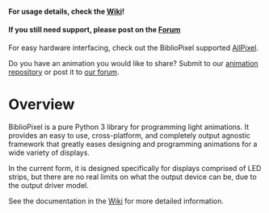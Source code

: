 #### For usage details, check the [Wiki](https://github.com/ManiacalLabs/BiblioPixel/wiki)!
#### If you still need support, please post on the [Forum](http://forum.maniacallabs.com)

For easy hardware interfacing, check out the BiblioPixel supported [AllPixel](http://maniacallabs.com/AllPixel).

Do you have an animation you would like to share? Submit to our [animation repository](https://github.com/ManiacalLabs/BiblioPixelAnimations) or post it to [our forum](http://forum.maniacallabs.com/forumdisplay.php?fid=6).

Overview
====

BiblioPixel is a pure Python 3 library for programming light animations. It provides an easy to use, cross-platform, and completely output agnostic framework that greatly eases designing and programming animations for a wide variety of displays.

In the current form, it is designed specifically for displays comprised of LED strips, but there are no real limits on what the output device can be, due to the output driver model.

See the documentation in the [Wiki](https://github.com/ManiacalLabs/BiblioPixel/wiki) for more detailed information.
